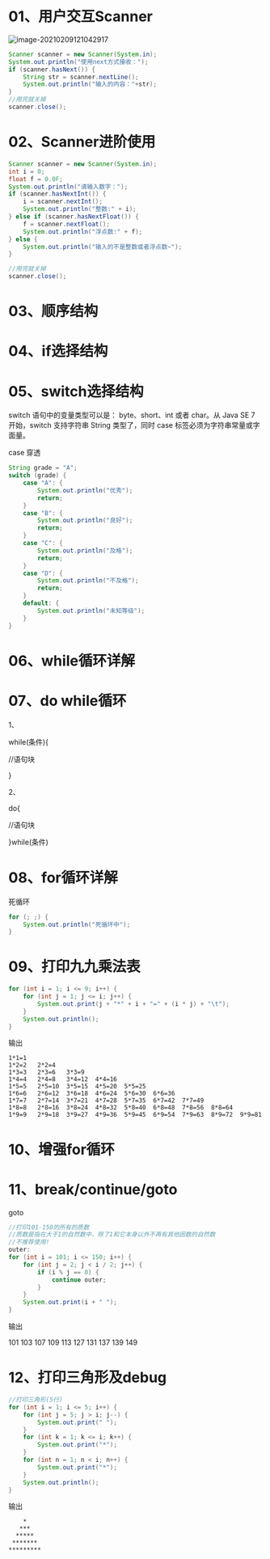 # 01、用户交互Scanner

![image-20210209121042917](https://typora-picture1234.oss-cn-shenzhen.aliyuncs.com/typora/img/image-20210209121042917.png)

```java
Scanner scanner = new Scanner(System.in);
System.out.println("使用next方式接收：");
if (scanner.hasNext()) {
    String str = scanner.nextLine();
    System.out.println("输入的内容："+str);
}
//用完就关掉
scanner.close();
```

# 02、Scanner进阶使用

```java
Scanner scanner = new Scanner(System.in);
int i = 0;
float f = 0.0F;
System.out.println("请输入数字：");
if (scanner.hasNextInt()) {
    i = scanner.nextInt();
    System.out.println("整数:" + i);
} else if (scanner.hasNextFloat()) {
    f = scanner.nextFloat();
    System.out.println("浮点数:" + f);
} else {
    System.out.println("输入的不是整数或者浮点数~");
}

//用完就关掉
scanner.close();
```

# 03、顺序结构

# 04、if选择结构

# 05、switch选择结构

switch 语句中的变量类型可以是： byte、short、int 或者 char。从 Java SE 7 开始，switch 支持字符串 String 类型了，同时 case 标签必须为字符串常量或字面量。

case 穿透

```java
String grade = "A";
switch (grade) {
    case "A": {
        System.out.println("优秀");
        return;
    }
    case "B": {
        System.out.println("良好");
        return;
    }
    case "C": {
        System.out.println("及格");
        return;
    }
    case "D": {
        System.out.println("不及格");
        return;
    }
    default: {
        System.out.println("未知等级");
    }
}
```



# 06、while循环详解

# 07、do while循环

1、

while(条件){

//语句块

}

2、

do{

//语句块

}while(条件)

# 08、for循环详解

死循环

```java
for (; ;) {
    System.out.println("死循环中");
}
```



# 09、打印九九乘法表

```java
for (int i = 1; i <= 9; i++) {
    for (int j = 1; j <= i; j++) {
        System.out.print(j + "*" + i + "=" + (i * j) + "\t");
    }
    System.out.println();
}
```

输出

```
1*1=1
1*2=2	2*2=4
1*3=3	2*3=6	3*3=9
1*4=4	2*4=8	3*4=12	4*4=16
1*5=5	2*5=10	3*5=15	4*5=20	5*5=25
1*6=6	2*6=12	3*6=18	4*6=24	5*6=30	6*6=36
1*7=7	2*7=14	3*7=21	4*7=28	5*7=35	6*7=42	7*7=49
1*8=8	2*8=16	3*8=24	4*8=32	5*8=40	6*8=48	7*8=56	8*8=64
1*9=9	2*9=18	3*9=27	4*9=36	5*9=45	6*9=54	7*9=63	8*9=72	9*9=81
```

# 10、增强for循环

# 11、break/continue/goto

goto 

```java
//打印101-150的所有的质数
//质数是指在大于1的自然数中，除了1和它本身以外不再有其他因数的自然数
//不推荐使用!
outer:
for (int i = 101; i <= 150; i++) {
    for (int j = 2; j < i / 2; j++) {
        if (i % j == 0) {
            continue outer;
        }
    }
    System.out.print(i + " ");
}
```

输出

101	103	107	109	113	127	131	137	139	149

# 12、打印三角形及debug

```java
//打印三角形(5行)
for (int i = 1; i <= 5; i++) {
    for (int j = 5; j > i; j--) {
        System.out.print(" ");
    }
    for (int k = 1; k <= i; k++) {
        System.out.print("*");
    }
    for (int n = 1; n < i; n++) {
        System.out.print("*");
    }
    System.out.println();
}
```

输出

```
    *
   ***
  *****
 *******
*********
```

